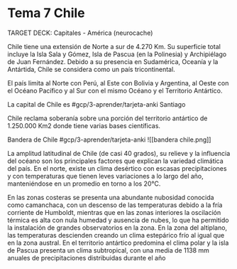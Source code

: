 # Tema 7 Chile
TARGET DECK: Capitales - América (neurocache)

Chile tiene una extensión de Norte a sur de 4.270 Km. Su superficie total incluye la Isla Sala y Gómez, Isla de Pascua (en la Polinesia) y Archipiélago de Juan Fernández. Debido a su presencia en Sudamérica, Oceanía y la Antártida, Chile se considera como un país tricontinental. 

El país limita al Norte con Perú, al Este con Bolivia y Argentina, al Oeste con el Océano Pacífico y al Sur con el mismo Océano y el Territorio Antártico. 

La capital de Chile es #gcp/3-aprender/tarjeta-anki
Santiago
<!--ID: 1620637243566-->



Chile reclama soberanía sobre una porción del territorio antártico de 1.250.000 Km2 donde tiene varias bases científicas.

Bandera de Chile #gcp/3-aprender/tarjeta-anki 
![[bandera chile.png]]
<!--ID: 1620637243577-->




 La amplitud latitudinal de Chile (de casi 40 grados), su relieve y la influencia del océano son los principales factores que explican la variedad climática del país. En el norte, existe un clima desértico con escasas precipitaciones y con temperaturas que tienen leves variaciones a lo largo del año, manteniéndose en un promedio en torno a los 20°C. 

En las zonas costeras se presenta una abundante nubosidad conocida como camanchaca, con un descenso de las temperaturas debido a la fría corriente de Humboldt, mientras que en las zonas interiores la oscilación térmica es alta con nula humedad y ausencia de nubes, lo que ha permitido la instalación de grandes observatorios en la zona. En la zona del altiplano, las temperaturas descienden creando un clima estepárico frío al igual que en la zona austral. En el territorio antártico predomina el clima polar y la isla de Pascua presenta un clima subtropical, con una media de 1138 mm anuales de precipitaciones distribuidas durante el año